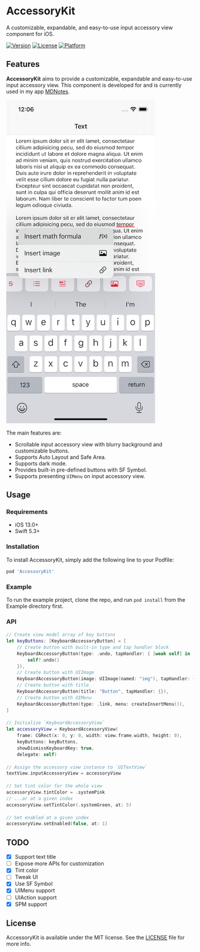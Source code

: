 # AccessoryKit

A customizable, expandable, and easy-to-use input accessory view component for iOS.

[![Version](https://img.shields.io/cocoapods/v/AccessoryKit.svg?style=flat)](https://cocoapods.org/pods/AccessoryKit)
[![License](https://img.shields.io/cocoapods/l/AccessoryKit.svg?style=flat)](https://cocoapods.org/pods/AccessoryKit)
[![Platform](https://img.shields.io/cocoapods/p/AccessoryKit.svg?style=flat)](https://cocoapods.org/pods/AccessoryKit)

## Features

**AccessoryKit** aims to provide a customizable, expandable and easy-to-use input accessory view. This component is developed for and is currently used in my app [MDNotes](https://apps.apple.com/us/app/mdnotes/id1471287219).

![](Screenshots/1.png)

The main features are:

* Scrollable input accessory view with blurry background and customizable buttons.
* Supports Auto Layout and Safe Area.
* Supports dark mode.
* Provides built-in pre-defined buttons with SF Symbol.
* Supports presenting `UIMenu` on input accessory view.

## Usage

### Requirements

* iOS 13.0+
* Swift 5.3+

### Installation

To install AccessoryKit, simply add the following line to your Podfile:

```ruby
pod 'AccessoryKit'
```

### Example

To run the example project, clone the repo, and run `pod install` from the Example directory first.

### API

```swift
// Create view model array of key buttons
let keyButtons: [KeyboardAccessoryButton] = [
    // Create button with built-in type and tap handler block
    KeyboardAccessoryButton(type: .undo, tapHandler: { [weak self] in
        self?.undo()
    }),
    // Create button with UIImage
    KeyboardAccessoryButton(image: UIImage(named: "img"), tapHandler: {}),
    // Create button with title
    KeyboardAccessoryButton(title: "Button", tapHandler: {}),
    // Create button with UIMenu
    KeyboardAccessoryButton(type: .link, menu: createInsertMenu()),
]

// Initialize `KeyboardAccessoryView`
let accessoryView = KeyboardAccessoryView(
    frame: CGRect(x: 0, y: 0, width: view.frame.width, height: 0),
    keyButtons: keyButtons,
    showDismissKeyboardKey: true,
    delegate: self)

// Assign the accessory view instance to `UITextView`
textView.inputAccessoryView = accessoryView

// Set tint color for the whole view
accessoryView.tintColor = .systemPink
// ...or at a given index
accessoryView.setTintColor(.systemGreen, at: 5)

// Set enabled at a given index
accessoryView.setEnabled(false, at: 1)
```

## TODO

- [x] Support text title
- [ ] Expose more APIs for customization
- [x] Tint color
- [ ] Tweak UI
- [x] Use SF Symbol
- [x] UIMenu support
- [ ] UIAction support
- [x] SPM support

## License

AccessoryKit is available under the MIT license. See the [LICENSE](LICENSE) file for more info.
